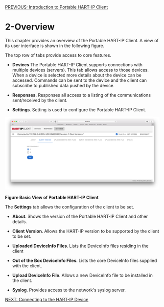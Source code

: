[PREVIOUS: Introduction to Portable HART-IP Client](./1-Intro.r1.md)

# 2-Overview
This chapter provides an overview of the Portable HART-IP Client. A view of its user interface is shown in the following figure.

The top row of tabs provide access to core features.  

- **Devices** The Portable HART-IP Client supports connections with multiple devices (servers).  This tab allows access to those devices.  When a device is selected more details about the device can be accessed.  Commands can be sent to the device and the client can subscribe to published data pushed by the device.

- **Responses**.  Responses all access to a listing of the communications sent/received by the client.

- **Settings**.  Setting is used to configure the Portable HART-IP Client.


<img src="../media/PHIP-Set-Client-Version.r2.png">
     
**Figure Basic View of Portable HART-IP Client**

The **Settings** tab allows the configuration of the client to be set.

- **About**. Shows the version of the Portable HART-IP Client and other details.

- **Client Version**. Allows the HART-IP version to be supported by the client to be set.

- **Uploaded DeviceInfo Files**. Lists the DeviceInfo files residing in the client

- **Out of the Box DeviceInfo Files**. Lists the core DeviceInfo files supplied with the client.

- **Upload DeviceInfo File**. Allows a new DeviceInfo file to be installed in the client. 

- **Syslog**. Provides access to the network's syslog server.

[NEXT: Connecting to the HART-IP Device](./3-Connecting%20to%20the%20device.r1.md)
